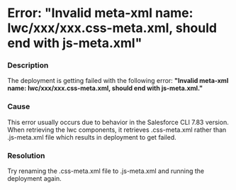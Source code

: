 # Error: "Invalid meta-xml name: lwc/xxx/xxx.css-meta.xml, should end with js-meta.xml"

### Description

The deployment is getting failed with the following error: **"Invalid meta-xml name: lwc/xxx/xxx.css-meta.xml, should end with js-meta.xml."**

### Cause

This error usually occurs due to behavior in the Salesforce CLI 7.83 version. When retrieving the lwc components, it retrieves .css-meta.xml rather than .js-meta.xml file which results in deployment to get failed.

### Resolution

Try renaming the .css-meta.xml file to .js-meta.xml and running the deployment again.

